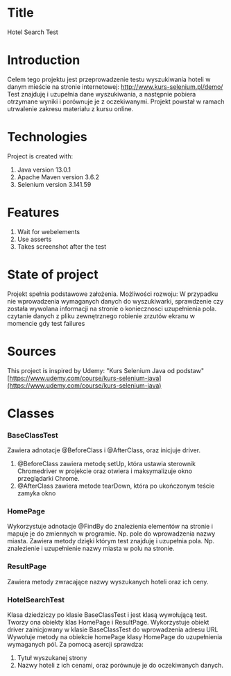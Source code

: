 # Title
Hotel Search Test
# Introduction
Celem tego projektu jest przeprowadzenie testu wyszukiwania hoteli w danym mieście na stronie internetowej: [http://www.kurs-selenium.pl/demo/ ](http://www.kurs-selenium.pl/demo/) 
Test znajduję i uzupełnia dane wyszukiwania, a następnie pobiera otrzymane wyniki i porównuje je z oczekiwanymi. 
Projekt powstał w ramach utrwalenie zakresu materiału z kursu online.
# Technologies
Project is created with:
1. Java version 13.0.1
2. Apache Maven version 3.6.2
3. Selenium version 3.141.59
# Features
1. Wait for webelements
2. Use asserts
3. Takes screenshot after the test 
# State of project
Projekt spełnia podstawowe założenia. 
Możliwości rozwoju:
W przypadku nie wprowadzenia wymaganych danych do wyszukiwarki, sprawdzenie czy została wywolana informacji na stronie o koniecznosci uzupełnienia pola. 
czytanie danych z pliku zewnętrznego
robienie zrzutów ekranu w momencie gdy test failures
# Sources
This project is inspired by Udemy: "Kurs Selenium Java od podstaw"
[https://www.udemy.com/course/kurs-selenium-java](https://www.udemy.com/course/kurs-selenium-java)
# Classes
### BaseClassTest
Zawiera adnotacje @BeforeClass i @AfterClass, oraz inicjuje driver.
1. @BeforeClass zawiera metodę setUp, która ustawia sterownik Chromedriver w projekcie oraz otwiera i maksymalizuje okno przeglądarki Chrome.
2. @AfterClass zawiera metode tearDown, która po ukończonym teście zamyka okno
### HomePage
Wykorzystuje adnotacje @FindBy do znalezienia elementów na stronie i mapuje je do zmiennych w programie. Np. pole do wprowadzenia nazwy miasta.
Zawiera metody dzięki którym test znajduję i uzupełnia pola. Np. znalezienie i uzupełnienie nazwy miasta w polu na stronie.
### ResultPage
Zawiera metody zwracające nazwy wyszukanych hoteli oraz ich ceny. 
### HotelSearchTest
Klasa dziedziczy po klasie BaseClassTest i jest klasą wywołującą test. 
Tworzy ona obiekty klas HomePage i ResultPage. 
Wykorzystuje obiekt driver zainicjowany w klasie BaseClassTest do wprowadzenia adresu URL
Wywołuje metody na obiekcie homePage klasy HomePage do uzupełnienia wymaganych pól.
Za pomocą asercji sprawdza:
1. Tytuł wyszukanej strony
2. Nazwy hoteli z ich cenami, oraz porównuje je do oczekiwanych danych.
